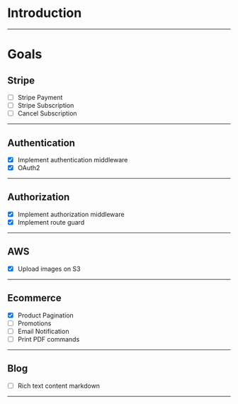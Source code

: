 # Introduction

<hr/>

# Goals

## Stripe

- [ ] Stripe Payment
- [ ] Stripe Subscription
- [ ] Cancel Subscription

<hr/>

## Authentication

- [x] Implement authentication middleware
- [x] OAuth2

<hr/>

## Authorization

- [x] Implement authorization middleware
- [x] Implement route guard

<hr/>

## AWS

- [x] Upload images on S3

<hr/>

## Ecommerce

- [x] Product Pagination
- [ ] Promotions
- [ ] Email Notification
- [ ] Print PDF commands

<hr/>

## Blog

- [ ] Rich text content markdown

<hr/>
